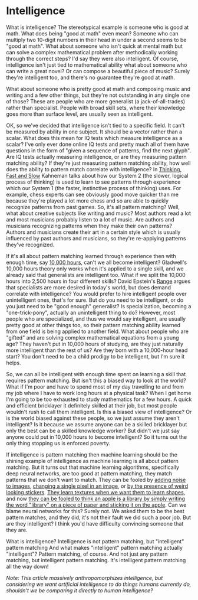 # Intelligence

What is intelligence? The stereotypical example is someone who is good at math. What does being "good at math" even mean? Someone who can multiply two 10-digit numbers in their head in under a second seems to be "good at math". What about someone who isn't quick at mental math but can solve a complex mathematical problem after methodically working through the correct steps? I'd say they were also intelligent. Of course, intelligence isn't just tied to mathematical ability what about someone who can write a great novel? Or can compose a beautiful piece of music? Surely they're intelligent too, and there's no guarantee they're good at math.

What about someone who is pretty good at math and composing music and writing and a few other things, but they're not outstanding in any single one of those? These are people who are more generalist (a jack-of-all-trades) rather than specialist. People with broad skill sets, where their knowledge goes more than surface level, are usually seen as intelligent.

OK, so we've decided that intelligence isn't tied to a specific field. It can't be measured by ability in one subject. It should be a vector rather than a scalar. What does this mean for IQ tests which measure intelligence as a scalar? I've only ever done online IQ tests and pretty much all of them have questions in the form of "given a sequence of patterns, find the next glyph". Are IQ tests actually measuring intelligence, or are they measuring pattern matching ability? If they're just measuring pattern matching ability, how well does the ability to pattern match correlate with intelligence? In [Thinking, Fast and Slow](https://en.wikipedia.org/wiki/Thinking,_Fast_and_Slow) Kahneman talks about how our System 2 (the slower, logical process of thinking) is used to learn to see patterns through experience which our System 1 (the faster, instinctive process of thinking) uses. For example, chess experts can see obviously good move quicker than me because they're played a lot more chess and so are able to quickly recognize patterns from past games. So, it's all pattern matching? Well, what about creative subjects like writing and music? Most authors read a lot and most musicians probably listen to a lot of music. Are authors and musicians recognizing patterns when they make their own patterns? Authors and musicians create their art in a certain style which is usually influenced by past authors and musicians, so they're re-applying patterns they've recognized.

If it's all about pattern matching learned through experience then with enough time, say [10,000 hours](https://en.wikipedia.org/wiki/Outliers_(book)), can't we all become intelligent? Gladwell's 10,000 hours theory only works when it's applied to a single skill, and we already said that generalists are intelligent too. What if we split the 10,000 hours into 2,500 hours in four different skills? David Epstein's [Range](https://en.wikipedia.org/wiki/Range:_Why_Generalists_Triumph_in_a_Specialized_World) argues that specialists are more desired in today's world, but does demand correlate with intelligence? You would prefer to hire intelligent people over unintelligent ones, that's for sure. But do you need to be intelligent, or do you just need to be "good enough" generalist? Is specialization, becoming a "one-trick-pony", actually an unintelligent thing to do? However, most people who are specialized, and thus we would say intelligent, are usually pretty good at other things too, so their pattern matching ability learned from one field is being applied to another field. What about people who are "gifted" and are solving complex mathematical equations from a young age? They haven't put in 10,000 hours of studying, are they just naturally more intelligent than the rest of us? Are they born with a 10,000-hour head start? You don't need to be a child prodigy to be intelligent, but I'm sure it helps.

So, we can all be intelligent with enough time spent on learning a skill that requires pattern matching. But isn't this a biased way to look at the world? What if I'm poor and have to spend most of my day travelling to and from my job where I have to work long hours at a physical task? When I get home I'm going to be too exhausted to study mathematics for a few hours. A quick and efficient bricklayer it definitely skilled at their job, but most people wouldn't rush to call them intelligent. Is this a biased view of intelligence? Or is the world biased against these people, so we just assume they aren't intelligent? Is it because we assume anyone can be a skilled bricklayer but only the best can be a skilled knowledge worker? But didn't we just say anyone could put in 10,000 hours to become intelligent? So it turns out the only thing stopping us is enforced poverty.

If intelligence is pattern matching then machine learning should be the shining example of intelligence as machine learning is all about pattern matching. But it turns out that machine learning algorithms, specifically deep neural networks, are too good at pattern matching, they match patterns that we don't want to match. They can be fooled by [adding noise to images](https://arxiv.org/abs/1412.6572), [changing a single pixel in an image](https://arxiv.org/abs/1710.08864), or [by the presence of weird looking stickers](https://arxiv.org/abs/1712.09665). [They learn textures when we want them to learn shapes](https://arxiv.org/abs/1811.12231), and now [they can be fooled to think an apple is a library by simply writing the word "library" on a piece of paper and sticking it on the apple](https://distill.pub/2021/multimodal-neurons/#typographic-attacks). Can we blame neural networks for this? Surely not. We asked them to be the best pattern matches, and they did, it's not their fault we did such a poor job. But are they intelligent? I think you'd have difficulty convincing someone that they are.

What is intelligence? Intelligence is not pattern matching, but "intelligent" pattern matching And what makes "intelligent" pattern matching actually "intelligent"? Pattern matching, of course. And not just any pattern matching, but intelligent pattern matching. It's intelligent pattern matching all the way down!

*Note: This article massively anthropomorphizes intelligence, but considering we want artificial intelligence to do things humans currently do, shouldn't we be comparing it directly to human intelligence?*
